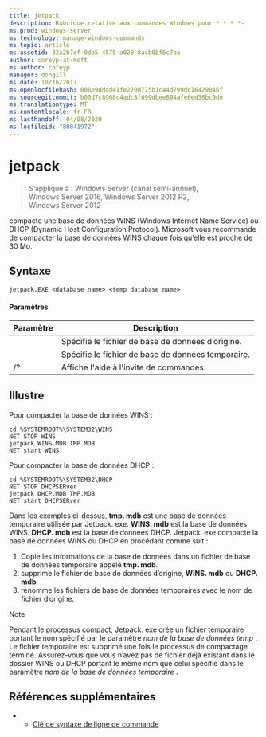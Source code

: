 ```yaml
---
title: jetpack
description: Rubrique relative aux commandes Windows pour * * * *-
ms.prod: windows-server
ms.technology: manage-windows-commands
ms.topic: article
ms.assetid: 82a2b7ef-0db5-4575-a028-8acb0bf6c7ba
author: coreyp-at-msft
ms.author: coreyp
manager: dongill
ms.date: 10/16/2017
ms.openlocfilehash: 008e9dd4d41fe270d775b1c44d799dd16429046f
ms.sourcegitcommit: b00d7c8968c4adc8f699dbee694afe6ed36bc9de
ms.translationtype: MT
ms.contentlocale: fr-FR
ms.lasthandoff: 04/08/2020
ms.locfileid: "80841972"
---
```

# <a name="jetpack"></a>jetpack

>S’applique à : Windows Server (canal semi-annuel), Windows Server 2016, Windows Server 2012 R2, Windows Server 2012

compacte une base de données WINS (Windows Internet Name Service) ou DHCP (Dynamic Host Configuration Protocol). Microsoft vous recommande de compacter la base de données WINS chaque fois qu’elle est proche de 30 Mo. 

## <a name="syntax"></a>Syntaxe
```
jetpack.EXE <database name> <temp database name>
```

#### <a name="parameters"></a>Paramètres
|Paramètre|Description|
|-------|--------|
|<database name>|Spécifie le fichier de base de données d’origine.|
|<temp database name>|Spécifie le fichier de base de données temporaire.|
|/?|Affiche l'aide à l'invite de commandes.|

## <a name="examples"></a><a name=BKMK_Examples></a>Illustre
Pour compacter la base de données WINS :
```
cd %SYSTEMROOT%\SYSTEM32\WINS
NET STOP WINS
jetpack WINS.MDB TMP.MDB
NET start WINS
```
Pour compacter la base de données DHCP :
```
cd %SYSTEMROOT%\SYSTEM32\DHCP
NET STOP DHCPSERver
jetpack DHCP.MDB TMP.MDB
NET start DHCPSERver
```
Dans les exemples ci-dessus, **tmp. mdb** est une base de données temporaire utilisée par Jetpack. exe. **WINS. mdb** est la base de données WINS. **DHCP. mdb** est la base de données DHCP.
Jetpack. exe compacte la base de données WINS ou DHCP en procédant comme suit :
1.  Copie les informations de la base de données dans un fichier de base de données temporaire appelé **tmp. mdb**.
2.  supprime le fichier de base de données d’origine, **WINS. mdb** ou **DHCP. mdb**.
3.  renomme les fichiers de base de données temporaires avec le nom de fichier d’origine.

> [!NOTE]
> Pendant le processus compact, Jetpack. exe crée un fichier temporaire portant le nom spécifié par le paramètre *nom de la base de données temp* . Le fichier temporaire est supprimé une fois le processus de compactage terminé. Assurez-vous que vous n’avez pas de fichier déjà existant dans le dossier WINS ou DHCP portant le même nom que celui spécifié dans le paramètre *nom de la base de données temporaire* .

## <a name="additional-references"></a>Références supplémentaires
-   - [Clé de syntaxe de ligne de commande](command-line-syntax-key.md)
